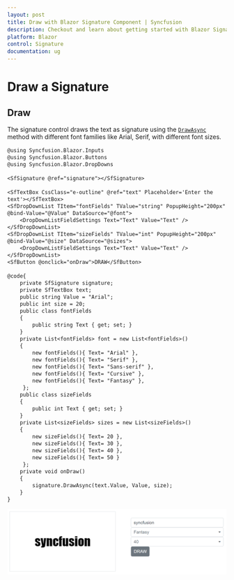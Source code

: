 ```yaml
---
layout: post
title: Draw with Blazor Signature Component | Syncfusion
description: Checkout and learn about getting started with Blazor Signature component in Blazor Server App and Blazor WebAssembly App.
platform: Blazor
control: Signature
documentation: ug
---
```


# Draw a Signature

## Draw

The signature control draws the text as signature using the [`DrawAsync`](https://help.syncfusion.com/cr/blazor/Syncfusion.Blazor.Inputs.SfSignature.html#Syncfusion_Blazor_Inputs_SfSignature_DrawAsync_System_String_System_String_System_Int32_) method with different font families like Arial, Serif, with different font sizes.

```cshtml
@using Syncfusion.Blazor.Inputs
@using Syncfusion.Blazor.Buttons
@using Syncfusion.Blazor.DropDowns

<SfSignature @ref="signature"></SfSignature>
 
<SfTextBox CssClass="e-outline" @ref="text" Placeholder='Enter the text'></SfTextBox>
<SfDropDownList TItem="fontFields" TValue="string" PopupHeight="200px" @bind-Value="@Value" DataSource="@font">
    <DropDownListFieldSettings Text="Text" Value="Text" />
</SfDropDownList>
<SfDropDownList TItem="sizeFields" TValue="int" PopupHeight="200px" @bind-Value="@size" DataSource="@sizes">
    <DropDownListFieldSettings Text="Text" Value="Text" />
</SfDropDownList>
<SfButton @onclick="onDraw">DRAW</SfButton>
    
@code{
    private SfSignature signature;
    private SfTextBox text;
    public string Value = "Arial";
    public int size = 20;
    public class fontFields
    {
        public string Text { get; set; }
    }
    private List<fontFields> font = new List<fontFields>()
    {
        new fontFields(){ Text= "Arial" },
        new fontFields(){ Text= "Serif" },
        new fontFields(){ Text= "Sans-serif" },
        new fontFields(){ Text= "Cursive" },
        new fontFields(){ Text= "Fantasy" },
     };
    public class sizeFields
    {
        public int Text { get; set; }
    }
    private List<sizeFields> sizes = new List<sizeFields>()
    {
        new sizeFields(){ Text= 20 },
        new sizeFields(){ Text= 30 },
        new sizeFields(){ Text= 40 },
        new sizeFields(){ Text= 50 }
     };
    private void onDraw()
    {
        signature.DrawAsync(text.Value, Value, size);
    }
}
```

![Blazor Signature Component](./images/blazor-signature-draw.png)